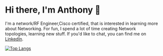 

# Hi there, I'm Anthony 🤝
I'm a network/RF Engineer,Cisco certified, that is interested in learning more about Networking.
For fun, I spend a lot of time creating Network topologies, learning new stuff.
If you'd like to chat, you can find me on [LinkedIn](https://www.linkedin.com/in/anthony-ngure-munia750078).

[![Top Langs](https://github-readme-stats.vercel.app/api/top-langs/?username=NGMunia&layout=compact&theme=react)](https://github.com/NGMunia) 

